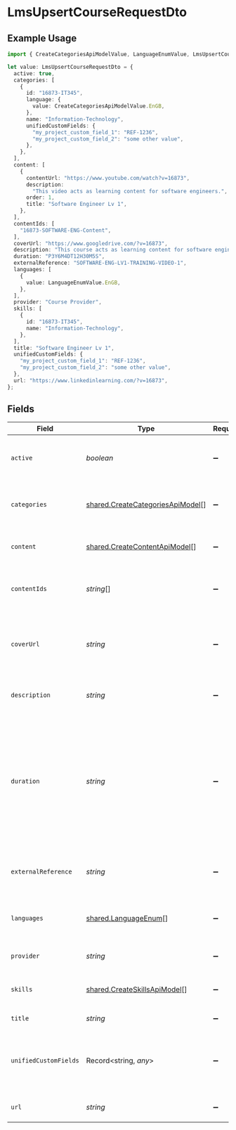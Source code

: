 # LmsUpsertCourseRequestDto

## Example Usage

```typescript
import { CreateCategoriesApiModelValue, LanguageEnumValue, LmsUpsertCourseRequestDto } from "@stackone/stackone-client-ts/sdk/models/shared";

let value: LmsUpsertCourseRequestDto = {
  active: true,
  categories: [
    {
      id: "16873-IT345",
      language: {
        value: CreateCategoriesApiModelValue.EnGB,
      },
      name: "Information-Technology",
      unifiedCustomFields: {
        "my_project_custom_field_1": "REF-1236",
        "my_project_custom_field_2": "some other value",
      },
    },
  ],
  content: [
    {
      contentUrl: "https://www.youtube.com/watch?v=16873",
      description:
        "This video acts as learning content for software engineers.",
      order: 1,
      title: "Software Engineer Lv 1",
    },
  ],
  contentIds: [
    "16873-SOFTWARE-ENG-Content",
  ],
  coverUrl: "https://www.googledrive.com/?v=16873",
  description: "This course acts as learning content for software engineers.",
  duration: "P3Y6M4DT12H30M5S",
  externalReference: "SOFTWARE-ENG-LV1-TRAINING-VIDEO-1",
  languages: [
    {
      value: LanguageEnumValue.EnGB,
    },
  ],
  provider: "Course Provider",
  skills: [
    {
      id: "16873-IT345",
      name: "Information-Technology",
    },
  ],
  title: "Software Engineer Lv 1",
  unifiedCustomFields: {
    "my_project_custom_field_1": "REF-1236",
    "my_project_custom_field_2": "some other value",
  },
  url: "https://www.linkedinlearning.com/?v=16873",
};
```

## Fields

| Field                                                                                                                                                             | Type                                                                                                                                                              | Required                                                                                                                                                          | Description                                                                                                                                                       | Example                                                                                                                                                           |
| ----------------------------------------------------------------------------------------------------------------------------------------------------------------- | ----------------------------------------------------------------------------------------------------------------------------------------------------------------- | ----------------------------------------------------------------------------------------------------------------------------------------------------------------- | ----------------------------------------------------------------------------------------------------------------------------------------------------------------- | ----------------------------------------------------------------------------------------------------------------------------------------------------------------- |
| `active`                                                                                                                                                          | *boolean*                                                                                                                                                         | :heavy_minus_sign:                                                                                                                                                | Whether the course is active and available for users.                                                                                                             | true                                                                                                                                                              |
| `categories`                                                                                                                                                      | [shared.CreateCategoriesApiModel](../../../sdk/models/shared/createcategoriesapimodel.md)[]                                                                       | :heavy_minus_sign:                                                                                                                                                | The categories associated with this content                                                                                                                       |                                                                                                                                                                   |
| `content`                                                                                                                                                         | [shared.CreateContentApiModel](../../../sdk/models/shared/createcontentapimodel.md)[]                                                                             | :heavy_minus_sign:                                                                                                                                                | The content associated with this course                                                                                                                           |                                                                                                                                                                   |
| `contentIds`                                                                                                                                                      | *string*[]                                                                                                                                                        | :heavy_minus_sign:                                                                                                                                                | The child IDs associated with this course                                                                                                                         | [<br/>"16873-SOFTWARE-ENG-Content"<br/>]                                                                                                                          |
| `coverUrl`                                                                                                                                                        | *string*                                                                                                                                                          | :heavy_minus_sign:                                                                                                                                                | The URL of the thumbnail image associated with the course.                                                                                                        | https://www.googledrive.com/?v=16873                                                                                                                              |
| `description`                                                                                                                                                     | *string*                                                                                                                                                          | :heavy_minus_sign:                                                                                                                                                | The description of the course                                                                                                                                     | This course acts as learning content for software engineers.                                                                                                      |
| `duration`                                                                                                                                                        | *string*                                                                                                                                                          | :heavy_minus_sign:                                                                                                                                                | The duration of the course following the ISO8601 standard. If duration_unit is applicable we will derive this from the smallest unit given in the duration string | P3Y6M4DT12H30M5S                                                                                                                                                  |
| `externalReference`                                                                                                                                               | *string*                                                                                                                                                          | :heavy_minus_sign:                                                                                                                                                | The external ID associated with this course                                                                                                                       | SOFTWARE-ENG-LV1-TRAINING-VIDEO-1                                                                                                                                 |
| `languages`                                                                                                                                                       | [shared.LanguageEnum](../../../sdk/models/shared/languageenum.md)[]                                                                                               | :heavy_minus_sign:                                                                                                                                                | The languages associated with this course                                                                                                                         |                                                                                                                                                                   |
| `provider`                                                                                                                                                        | *string*                                                                                                                                                          | :heavy_minus_sign:                                                                                                                                                | The name of the course provider                                                                                                                                   | Course Provider                                                                                                                                                   |
| `skills`                                                                                                                                                          | [shared.CreateSkillsApiModel](../../../sdk/models/shared/createskillsapimodel.md)[]                                                                               | :heavy_minus_sign:                                                                                                                                                | The skills associated with this content                                                                                                                           |                                                                                                                                                                   |
| `title`                                                                                                                                                           | *string*                                                                                                                                                          | :heavy_minus_sign:                                                                                                                                                | The title of the course                                                                                                                                           | Software Engineer Lv 1                                                                                                                                            |
| `unifiedCustomFields`                                                                                                                                             | Record<string, *any*>                                                                                                                                             | :heavy_minus_sign:                                                                                                                                                | Custom Unified Fields configured in your StackOne project                                                                                                         | {<br/>"my_project_custom_field_1": "REF-1236",<br/>"my_project_custom_field_2": "some other value"<br/>}                                                          |
| `url`                                                                                                                                                             | *string*                                                                                                                                                          | :heavy_minus_sign:                                                                                                                                                | The redirect URL of the course.                                                                                                                                   | https://www.linkedinlearning.com/?v=16873                                                                                                                         |